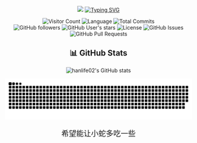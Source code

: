 <div align="center">

  ![](https://hanlife02.com.cn/api/v2/objects/file/jljg4eqln7elxircf1.png)
  [![Typing SVG](https://readme-typing-svg.demolab.com?size=24&duration=4000&pause=10&center=true&vCenter=true&multiline=true&width=450&height=80&lines=Hi+%20+there%2C+I'm+%20+Ethan.;A+%20+student+%20+from+%20+PKU-COE&repeat=false)](https://git.io/typing-svg)

![Visitor Count](https://visitor-badge.laobi.icu/badge?page_id=hanlife02.hanlife02) 
![Language](https://img.shields.io/github/languages/top/hanlife02/hanlife02)
![Total Commits](https://img.shields.io/github/commit-activity/m/hanlife02/hanlife02)<br>
![GitHub followers](https://img.shields.io/github/followers/hanlife02?style=social) 
![GitHub User's stars](https://img.shields.io/github/stars/hanlife02?affiliations=OWNER%2CCOLLABORATOR&style=social) 
![License](https://img.shields.io/github/license/hanlife02/hanlife02)
![GitHub Issues](https://img.shields.io/github/issues/hanlife02/hanlife02)
![GitHub Pull Requests](https://img.shields.io/github/issues-pr/hanlife02/hanlife02)



## 📊 GitHub Stats
  
![hanlife02's GitHub stats](https://github-readme-stats.vercel.app/api?username=hanlife02&show_icons=true&theme=radical)

</div>


<div align="center">
  
<picture >
  <source media="(prefers-color-scheme: dark)" srcset="https://raw.githubusercontent.com/hanlife02/hanlife02/output/github-contribution-grid-snake-dark.svg?palette=github-dark">
  <source media="(prefers-color-scheme: light)" srcset="https://raw.githubusercontent.com/hanlife02/hanlife02/output/github-contribution-grid-snake.svg">
  <img alt="github contribution grid snake animation" src="https://raw.githubusercontent.com/hanlife02/hanlife02/output/github-contribution-grid-snake.svg">
</picture>

<p align="center" style="font-family: 'Zhi Mang Xing', cursive; font-size: 20px;">
  希望能让小蛇多吃一些
</p>
</div>
